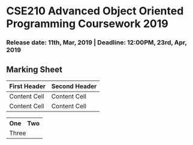# CSE210 Advanced Object Oriented Programming Coursework 2019
### Release date: 11th, Mar, 2019 | Deadline: 12:00PM, 23rd, Apr, 2019





## Marking Sheet

| First Header  | Second Header |
| ------------- | ------------- |
| Content Cell  | Content Cell  |
| Content Cell  | Content Cell  |


<table>
  <tr>
    <th>One</th>
    <th>Two</th>
  </tr>
  <tr>
    <td colspan="2">Three</td>
  </tr>
</table>